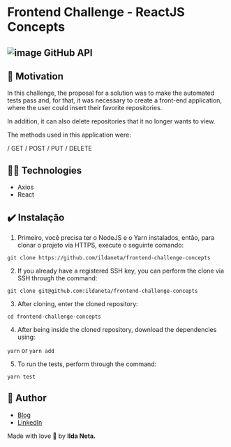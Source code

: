 
# Frontend Challenge - ReactJS Concepts

## ![image](https://user-images.githubusercontent.com/21963291/85338764-45ba2d00-b4b9-11ea-921a-d15eb692b2ea.png) GitHub API

## :pushpin: Motivation

In this challenge, the proposal for a solution was to make the automated tests pass and, for that, it was necessary to create a front-end application, where the user could insert their favorite repositories.

In addition, it can also delete repositories that it no longer wants to view.

The methods used in this application were:

/ GET
/ POST
/ PUT
/ DELETE

## :woman_technologist: Technologies

- Axios
- React

## :heavy_check_mark: Instalação

1. Primeiro, você precisa ter o NodeJS e o Yarn instalados, então, para clonar o projeto via HTTPS, execute o seguinte comando:

`git clone https://github.com/ildaneta/frontend-challenge-concepts`

2. If you already have a registered SSH key, you can perform the clone via SSH through the command:

`git clone git@github.com:ildaneta/frontend-challenge-concepts`

3. After cloning, enter the cloned repository:

`cd frontend-challenge-concepts`

4. After being inside the cloned repository, download the dependencies using:

`yarn` or `yarn add`

5. To run the tests, perform through the command:

`yarn test`

## :pencil: Author

- <a href="https://ildaneta.dev" target="_blank">Blog</a>
- <a href="https://www.linkedin.com/in/ilda-silva-neta/" target="_blank">LinkedIn</a>

Made with love :heart_decoration: by **Ilda Neta.**